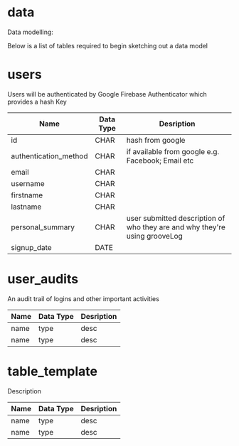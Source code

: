 # data
Data modelling:

Below is a list of tables required to begin sketching out a data model

# users
Users will be authenticated by Google Firebase Authenticator which provides a hash Key

| Name | Data Type | Desription |
| ------------- | ------------- | ---------- |
| id | CHAR | hash from google |
| authentication_method | CHAR  | if available from google e.g. Facebook; Email etc |
| email | CHAR  |      |
| username | CHAR  |      |
| firstname | CHAR  |      |
| lastname | CHAR  |      |
| personal_summary | CHAR  | user submitted description of who they are and why they're using grooveLog |
| signup_date | DATE |     | 



# user_audits
An audit trail of logins and other important activities

| Name | Data Type | Desription |
| ------------- | ------------- | ---------- |
| name | type  | desc |
| name | type  | desc |


# table_template
Description

| Name | Data Type | Desription |
| ------------- | ------------- | ---------- |
| name | type  | desc |
| name | type  | desc |
